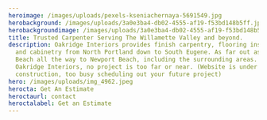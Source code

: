 ```yaml
---
heroimage: /images/uploads/pexels-kseniachernaya-5691549.jpg
herobackground: /images/uploads/3a0e3ba4-db02-4555-af19-f53bd148b5ff.jpg
herobackgroundimage: /images/uploads/3a0e3ba4-db02-4555-af19-f53bd148b5ff.jpg
title: Trusted Carpenter Serving The Willamette Valley and beyond.
description: Oakridge Interiors provides finish carpentry, flooring installation
  and cabinetry from North Portland down to South Eugene. As far out as Newport
  Beach all the way to Newport Beach, including the surrounding areas. Here
  Oakridge Interiors, no project is too far or near. (Website is under
  construction, too busy scheduling out your future project)
hero: /images/uploads/img_4962.jpeg
herocta: Get An Estimate
heroctaurl: contact
heroctalabel: Get an Estimate
---
```


